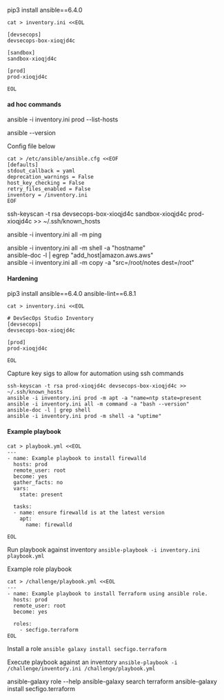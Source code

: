 pip3 install ansible==6.4.0  

```
cat > inventory.ini <<EOL

[devsecops]
devsecops-box-xioqjd4c

[sandbox]
sandbox-xioqjd4c

[prod]
prod-xioqjd4c

EOL
```
#### ad hoc commands 

ansible -i inventory.ini prod --list-hosts

ansible --version

Config file below
```
cat > /etc/ansible/ansible.cfg <<EOF
[defaults]
stdout_callback = yaml
deprecation_warnings = False
host_key_checking = False
retry_files_enabled = False
inventory = /inventory.ini
EOF
```

ssh-keyscan -t rsa devsecops-box-xioqjd4c sandbox-xioqjd4c prod-xioqjd4c >> ~/.ssh/known_hosts  

ansible -i inventory.ini all -m ping  

ansible -i inventory.ini all -m shell -a "hostname"  
ansible-doc -l | egrep "add_host|amazon.aws.aws"  
ansible -i inventory.ini all -m copy -a "src=/root/notes dest=/root"  
#### Hardening
pip3 install ansible==6.4.0 ansible-lint==6.8.1
```
cat > inventory.ini <<EOL

# DevSecOps Studio Inventory
[devsecops]
devsecops-box-xioqjd4c

[prod]
prod-xioqjd4c

EOL
```
Capture key sigs to allow for automation using ssh commands  
```
ssh-keyscan -t rsa prod-xioqjd4c devsecops-box-xioqjd4c >> ~/.ssh/known_hosts
ansible -i inventory.ini prod -m apt -a "name=ntp state=present
ansible -i inventory.ini all -m command -a "bash --version"
ansible-doc -l | grep shell
ansible -i inventory.ini prod -m shell -a "uptime"
```

#### Example playbook
```
cat > playbook.yml <<EOL
---
- name: Example playbook to install firewalld
  hosts: prod
  remote_user: root
  become: yes
  gather_facts: no
  vars:
    state: present

  tasks:
  - name: ensure firewalld is at the latest version
    apt:
      name: firewalld

EOL
```
Run playbook against inventory
`ansible-playbook -i inventory.ini playbook.yml`

Example role playbook
```
cat > /challenge/playbook.yml <<EOL
---
- name: Example playbook to install Terraform using ansible role.
  hosts: prod
  remote_user: root
  become: yes

  roles:
    - secfigo.terraform
EOL
```
Install a role
`ansible galaxy install secfigo.terraform`

Execute playbook against an inventory
`ansible-playbook -i /challenge/inventory.ini /challenge/playbook.yml`

ansible-galaxy role --help
ansible-galaxy search terraform
ansible-galaxy install secfigo.terraform
